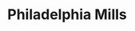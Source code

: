 ---
title: "Philadelphia Mills"
url: /philadelphia/philadelphia-mills-franklin-mills-circle/
shop: mall
---